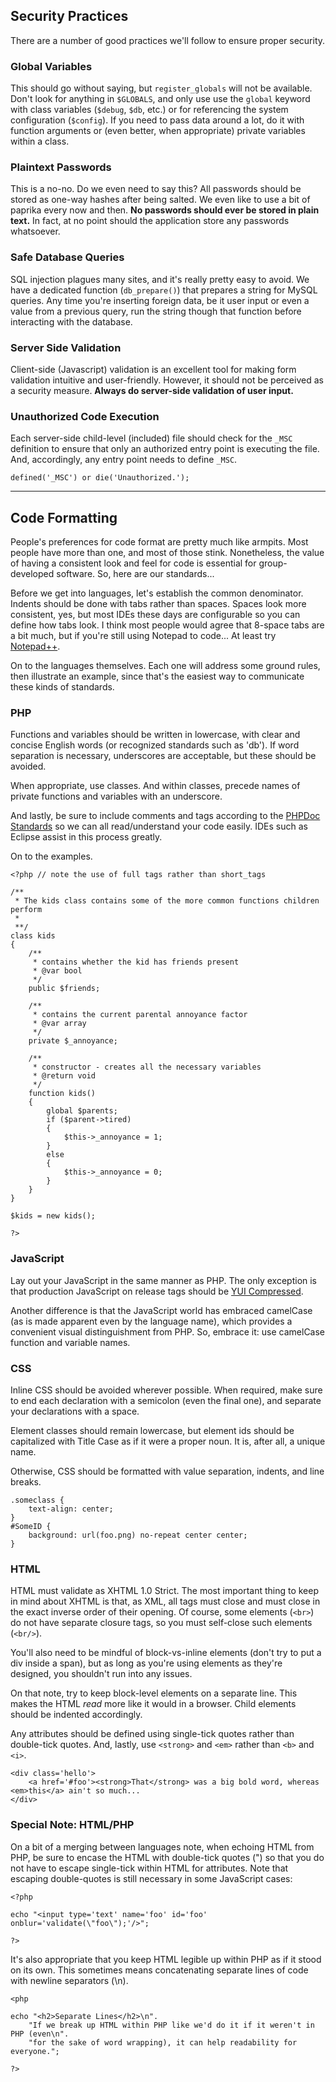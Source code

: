 ## Security Practices ##
There are a number of good practices we'll follow to ensure proper security.

### Global Variables ###
This should go without saying, but `register_globals` will not be available. Don't look for anything in `$GLOBALS`, and only use use the `global` keyword with class variables (`$debug`, `$db`, etc.) or for referencing the system configuration (`$config`). If you need to pass data around a lot, do it with function arguments or (even better, when appropriate) private variables within a class.

### Plaintext Passwords ###
This is a no-no. Do we even need to say this? All passwords should be stored as one-way hashes after being salted. We even like to use a bit of paprika every now and then. **No passwords should ever be stored in plain text.** In fact, at no point should the application store any passwords whatsoever.

### Safe Database Queries ###
SQL injection plagues many sites, and it's really pretty easy to avoid. We have a dedicated function (`db_prepare()`) that prepares a string for MySQL queries. Any time you're inserting foreign data, be it user input or even a value from a previous query, run the string though that function before interacting with the database.

### Server Side Validation ###
Client-side (Javascript) validation is an excellent tool for making form validation intuitive and user-friendly. However, it should not be perceived as a security measure. **Always do server-side validation of user input.**

### Unauthorized Code Execution ###
Each server-side child-level (included) file should check for the `_MSC` definition to ensure that only an authorized entry point is executing the file. And, accordingly, any entry point needs to define `_MSC`.

`defined('_MSC') or die('Unauthorized.');`


---


## Code Formatting ##
People's preferences for code format are pretty much like armpits. Most people have more than one, and most of those stink. Nonetheless, the value of having a consistent look and feel for code is essential for group-developed software. So, here are our standards...

Before we get into languages, let's establish the common denominator. Indents should be done with tabs rather than spaces. Spaces look more consistent, yes, but most IDEs these days are configurable so you can define how tabs look. I think most people would agree that 8-space tabs are a bit much, but if you're still using Notepad to code... At least try [Notepad++](http://notepad-plus.sourceforge.net/).

On to the languages themselves. Each one will address some ground rules, then illustrate an example, since that's the easiest way to communicate these kinds of standards.


### PHP ###
Functions and variables should be written in lowercase, with clear and concise English words (or recognized standards such as 'db'). If word separation is necessary, underscores are acceptable, but these should be avoided.

When appropriate, use classes. And within classes, precede names of private functions and variables with an underscore.

And lastly, be sure to include comments and tags according to the [PHPDoc Standards](http://www.phpdoc.org/tutorial.php) so we can all read/understand your code easily. IDEs such as Eclipse assist in this process greatly.

On to the examples.

```
<?php // note the use of full tags rather than short_tags

/**
 * The kids class contains some of the more common functions children perform
 * 
 **/
class kids
{ 
	/**
	 * contains whether the kid has friends present
	 * @var bool
	 */
	public $friends;

	/**
	 * contains the current parental annoyance factor
	 * @var array 
	 */
	private $_annoyance;

	/**
	 * constructor - creates all the necessary variables
	 * @return void
	 */
	function kids()
	{
		global $parents;
		if ($parent->tired)
		{
			$this->_annoyance = 1;
		}
		else
		{
			$this->_annoyance = 0;
		}
	}
}

$kids = new kids();

?>
```


### JavaScript ###
Lay out your JavaScript in the same manner as PHP. The only exception is that production JavaScript on release tags should be [YUI Compressed](http://refresh-sf.com/yui/).

Another difference is that the JavaScript world has embraced camelCase (as is made apparent even by the language name), which provides a convenient visual distinguishment from PHP. So, embrace it: use camelCase function and variable names.

### CSS ###
Inline CSS should be avoided wherever possible. When required, make sure to end each declaration with a semicolon (even the final one), and separate your declarations with a space.

Element classes should remain lowercase, but element ids should be capitalized with Title Case as if it were a proper noun. It is, after all, a unique name.

Otherwise, CSS should be formatted with value separation, indents, and line breaks.
```
.someclass {
	text-align: center;
}
#SomeID {
	background: url(foo.png) no-repeat center center;
}
```


### HTML ###
HTML must validate as XHTML 1.0 Strict. The most important thing to keep in mind about XHTML is that, as XML, all tags must close and must close in the exact inverse order of their opening. Of course, some elements (`<br>`) do not have separate closure tags, so you must self-close such elements (`<br/>`).

You'll also need to be mindful of block-vs-inline elements (don't try to put a div inside a span), but as long as you're using elements as they're designed, you shouldn't run into any issues.

On that note, try to keep block-level elements on a separate line. This makes the HTML _read_ more like it would in a browser. Child elements should be indented accordingly.

Any attributes should be defined using single-tick quotes rather than double-tick quotes. And, lastly, use `<strong>` and `<em>` rather than `<b>` and `<i>`.

```
<div class='hello'>
	<a href='#foo'><strong>That</strong> was a big bold word, whereas <em>this</a> ain't so much...
</div>
```


### Special Note: HTML/PHP ###
On a bit of a merging between languages note, when echoing HTML from PHP, be sure to encase the HTML with double-tick quotes (") so that you do not have to escape single-tick within HTML for attributes. Note that escaping double-quotes is still necessary in some JavaScript cases:
```
<?php

echo "<input type='text' name='foo' id='foo' onblur='validate(\"foo\");'/>";

?>
```

It's also appropriate that you keep HTML legible up within PHP as if it stood on its own. This sometimes means concatenating separate lines of code with newline separators (\n).
```
<php

echo "<h2>Separate Lines</h2>\n".
	"If we break up HTML within PHP like we'd do it if it weren't in PHP (even\n".
	"for the sake of word wrapping), it can help readability for everyone.";

?>
```
